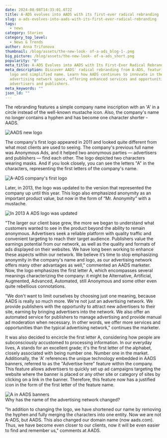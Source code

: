 ```yaml
---
date: 2024-08-08T14:33:01.072Z
title: A-ADS evolves into AADS with its first-ever radical rebranding
slug: a-ads-evolves-into-aads-with-its-first-ever-radical-rebranding
tags:
  - news
category: Stories
category_top_level:
  - News & Trends
author: Anna Trifonova
thumbnail: /blog/assets/the-new-look- of-a-ads_blog-1-.png
big_picture: /blog/assets/the-new-look- of-a-ads_short.png
popularity: "0"
meta_title: A-ADS Evolves into AADS with Its First-Ever Radical Rebranding | AADS Blog
meta_description: Discover AADS' radical rebranding from A-ADS, featuring a new
  logo and simplified name. Learn how AADS continues to innovate in the
  advertising network space, offering enhanced services and opportunities for
  advertisers and publishers.
meta_keywords: ""
json_ld: ""
---
```

The rebranding features a simple company name inscription with an 'A' in a circle instead of the well-known mustache icon. Also, the company's name no longer contains a hyphen and has become one character shorter - AADS.

![AADS new logo](/blog/assets/the-new-look- of-a-ads_blog.png "AADS new logo")

The company's first logo appeared in 2011 and looked quite different from what most clients are used to seeing. The company's previous full name was Anonymous Ads, and it helped two anonymous parties — advertisers and publishers — find each other. The logo depicted two characters wearing masks. And if you look closely, you can see the letters "A" in the characters, representing the first letters of the company's name.

![A-ADS company's first logo](/blog/assets/screenshot-6-.png "A-ADS company's first logo")

Later, in 2013, the logo was updated to the version that represented the company up until this year. This logo also emphasized anonymity as an important product value, but now in the form of “Mr. Anonymity” with a mustache. 

![In 2013 A ADS logo was updated](/blog/assets/logos.png "In 2013 A ADS logo was updated")

"The larger our client base grew, the more we began to understand what customers wanted to see in the product beyond the ability to remain anonymous. Advertisers seek a reliable platform with quality traffic and convenient targeting to reach their target audience. Publishers value the earnings potential from our network, as well as the quality and formats of ads displayed on their websites. We have long been working to enhance these aspects within our network. We believe it’s time to stop emphasizing anonymity in the company's name and logo, as our advertising network offers many other advantages as well," commented an AADS marketer.\
Now, the logo emphasizes the first letter A, which encompasses several meanings characterizing the company: it might be Alternative, Artificial, Augmented, Advanced, Automated, still Anonymous and some other even quite rebellious connotations. 

"We don't want to limit ourselves by choosing just one meaning, because AADS is really so much more. We're not just an advertising network. We provide publishers with the opportunity to attract new advertisers to their site, earning by bringing advertisers into the network. We also offer an automated service for publishers to manage advertising and provide manual ad moderation when necessary. In other words, we offer more services and opportunities than the typical advertising network," continues the marketer.

It was also decided to encircle the first letter A, considering how people are subconsciously accustomed to processing information. In our everyday lives, A stands for an excellent grade; it's the first letter of the alphabet, closely associated with being number one. Number one in the market.\
Additionally, the 'A' references the unique technology embedded in AADS banners, referred to as the "Advertise here" feature within the company. This feature allows advertisers to quickly set up ad campaigns targeting the website where the banner is placed or any other site or category of sites by clicking on a link in the banner. Therefore, this feature now has a justified icon in the form of the first letter of the feature name.

![A in AADS banners](https://lh7-us.googleusercontent.com/hVccODDFfqIDykbFF8YZHBgq8O-Q1drUejMffrmDbNJtmn9rg7rlmzjGureHe_TU6g7w9If62QoN_mV-npkscHuGA85mpr2rxV03uYnWY6hjtEZ6yjV1knOM63yQW4HMnR46n8ged_t6uRUtl9mTG7I "A in AADS banners")\
Why has the name of the advertising network changed?

"In addition to changing the logo, we have shortened our name by removing the hyphen and fully merging the characters into one entity. Now we are not A-ADS, but AADS. This also changed our domain name (now aads.com). Thus, we have become even closer to our clients, now it will be even easier to find and remember us," comments at AADS.